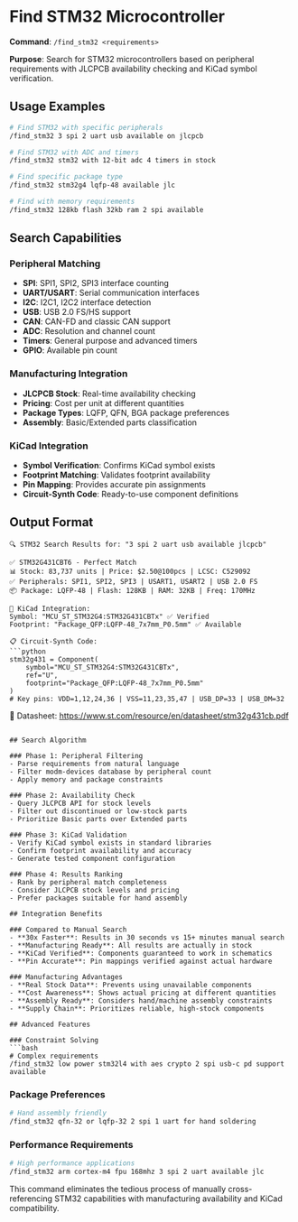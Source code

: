 # Find STM32 Microcontroller

**Command**: `/find_stm32 <requirements>`

**Purpose**: Search for STM32 microcontrollers based on peripheral requirements with JLCPCB availability checking and KiCad symbol verification.

## Usage Examples

```bash
# Find STM32 with specific peripherals
/find_stm32 3 spi 2 uart usb available on jlcpcb

# Find STM32 with ADC and timers
/find_stm32 stm32 with 12-bit adc 4 timers in stock

# Find specific package type
/find_stm32 stm32g4 lqfp-48 available jlc

# Find with memory requirements
/find_stm32 128kb flash 32kb ram 2 spi available
```

## Search Capabilities

### Peripheral Matching
- **SPI**: SPI1, SPI2, SPI3 interface counting
- **UART/USART**: Serial communication interfaces
- **I2C**: I2C1, I2C2 interface detection
- **USB**: USB 2.0 FS/HS support
- **CAN**: CAN-FD and classic CAN support
- **ADC**: Resolution and channel count
- **Timers**: General purpose and advanced timers
- **GPIO**: Available pin count

### Manufacturing Integration
- **JLCPCB Stock**: Real-time availability checking
- **Pricing**: Cost per unit at different quantities
- **Package Types**: LQFP, QFN, BGA package preferences
- **Assembly**: Basic/Extended parts classification

### KiCad Integration
- **Symbol Verification**: Confirms KiCad symbol exists
- **Footprint Matching**: Validates footprint availability
- **Pin Mapping**: Provides accurate pin assignments
- **Circuit-Synth Code**: Ready-to-use component definitions

## Output Format

```
🔍 STM32 Search Results for: "3 spi 2 uart usb available jlcpcb"

✅ STM32G431CBT6 - Perfect Match
📊 Stock: 83,737 units | Price: $2.50@100pcs | LCSC: C529092
✅ Peripherals: SPI1, SPI2, SPI3 | USART1, USART2 | USB 2.0 FS
📦 Package: LQFP-48 | Flash: 128KB | RAM: 32KB | Freq: 170MHz

🎯 KiCad Integration:
Symbol: "MCU_ST_STM32G4:STM32G431CBTx" ✅ Verified
Footprint: "Package_QFP:LQFP-48_7x7mm_P0.5mm" ✅ Available

📋 Circuit-Synth Code:
```python
stm32g431 = Component(
    symbol="MCU_ST_STM32G4:STM32G431CBTx",
    ref="U",
    footprint="Package_QFP:LQFP-48_7x7mm_P0.5mm"
)
# Key pins: VDD=1,12,24,36 | VSS=11,23,35,47 | USB_DP=33 | USB_DM=32
```

🔗 Datasheet: https://www.st.com/resource/en/datasheet/stm32g431cb.pdf
```

## Search Algorithm

### Phase 1: Peripheral Filtering
- Parse requirements from natural language
- Filter modm-devices database by peripheral count
- Apply memory and package constraints

### Phase 2: Availability Check
- Query JLCPCB API for stock levels
- Filter out discontinued or low-stock parts
- Prioritize Basic parts over Extended parts

### Phase 3: KiCad Validation
- Verify KiCad symbol exists in standard libraries
- Confirm footprint availability and accuracy
- Generate tested component configuration

### Phase 4: Results Ranking
- Rank by peripheral match completeness
- Consider JLCPCB stock levels and pricing
- Prefer packages suitable for hand assembly

## Integration Benefits

### Compared to Manual Search
- **30x Faster**: Results in 30 seconds vs 15+ minutes manual search
- **Manufacturing Ready**: All results are actually in stock
- **KiCad Verified**: Components guaranteed to work in schematics
- **Pin Accurate**: Pin mappings verified against actual hardware

### Manufacturing Advantages
- **Real Stock Data**: Prevents using unavailable components
- **Cost Awareness**: Shows actual pricing at different quantities  
- **Assembly Ready**: Considers hand/machine assembly constraints
- **Supply Chain**: Prioritizes reliable, high-stock components

## Advanced Features

### Constraint Solving
```bash
# Complex requirements
/find_stm32 low power stm32l4 with aes crypto 2 spi usb-c pd support available
```

### Package Preferences
```bash
# Hand assembly friendly
/find_stm32 qfn-32 or lqfp-32 2 spi 1 uart for hand soldering
```

### Performance Requirements
```bash
# High performance applications
/find_stm32 arm cortex-m4 fpu 168mhz 3 spi 2 uart available jlc
```

This command eliminates the tedious process of manually cross-referencing STM32 capabilities with manufacturing availability and KiCad compatibility.